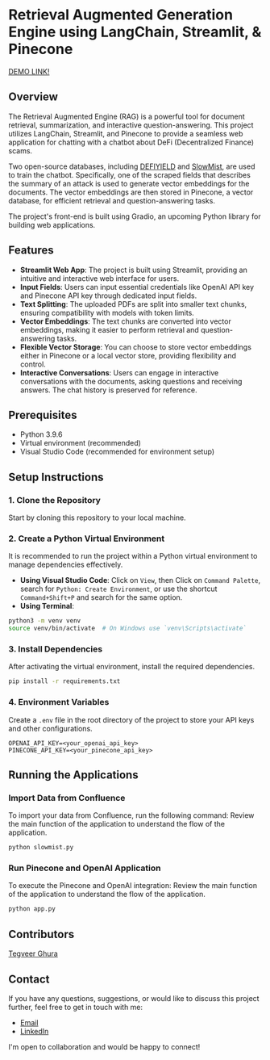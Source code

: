 # Retrieval Augmented Generation Engine using LangChain, Streamlit, & Pinecone

[DEMO LINK!](https://youtu.be/pt200tFT85A)

## Overview

The Retrieval Augmented Engine (RAG) is a powerful tool for document retrieval, summarization, and interactive question-answering. This project utilizes LangChain, Streamlit, and Pinecone to provide a seamless web application for chatting with a chatbot about DeFi (Decentralized Finance) scams.

Two open-source databases, including [DEFIYIELD](https://de.fi/rekt-database) and [SlowMist](https://hacked.slowmist.io/), are used to train the chatbot. Specifically, one of the scraped fields that describes the summary of an attack is used to generate vector embeddings for the documents. The vector embeddings are then stored in Pinecone, a vector database, for efficient retrieval and question-answering tasks.

The project's front-end is built using Gradio, an upcoming Python library for building web applications.

## Features

- **Streamlit Web App**: The project is built using Streamlit, providing an intuitive and interactive web interface for users.
- **Input Fields**: Users can input essential credentials like OpenAI API key and Pinecone API key through dedicated input fields.
- **Text Splitting**: The uploaded PDFs are split into smaller text chunks, ensuring compatibility with models with token limits.
- **Vector Embeddings**: The text chunks are converted into vector embeddings, making it easier to perform retrieval and question-answering tasks.
- **Flexible Vector Storage**: You can choose to store vector embeddings either in Pinecone or a local vector store, providing flexibility and control.
- **Interactive Conversations**: Users can engage in interactive conversations with the documents, asking questions and receiving answers. The chat history is preserved for reference.

## Prerequisites

- Python 3.9.6
- Virtual environment (recommended)
- Visual Studio Code (recommended for environment setup)

## Setup Instructions

### 1. Clone the Repository

Start by cloning this repository to your local machine.

### 2. Create a Python Virtual Environment

It is recommended to run the project within a Python virtual environment to manage dependencies effectively.

- **Using Visual Studio Code**: Click on `View`, then Click on `Command Palette`, search for `Python: Create Environment`, or use the shortcut `Command+Shift+P` and search for the same option.
- **Using Terminal**:

```bash
python3 -m venv venv
source venv/bin/activate  # On Windows use `venv\Scripts\activate`
```

### 3. Install Dependencies

After activating the virtual environment, install the required dependencies.

```bash
pip install -r requirements.txt
```

### 4. Environment Variables

Create a `.env` file in the root directory of the project to store your API keys and other configurations.

```plaintext
OPENAI_API_KEY=<your_openai_api_key>
PINECONE_API_KEY=<your_pinecone_api_key>
```

## Running the Applications

### Import Data from Confluence

To import your data from Confluence, run the following command:
Review the main function of the application to understand the flow of the application.

```bash
python slowmist.py
```

### Run Pinecone and OpenAI Application

To execute the Pinecone and OpenAI integration:
Review the main function of the application to understand the flow of the application.

```bash
python app.py
```

## Contributors

[Tegveer Ghura](https://github.com/TegveerG)

## Contact

If you have any questions, suggestions, or would like to discuss this project further, feel free to get in touch with me:

- [Email](mailto:tegu99@gmail.com)
- [LinkedIn](https://www.linkedin.com/in/tegveerg/)

I'm open to collaboration and would be happy to connect!
